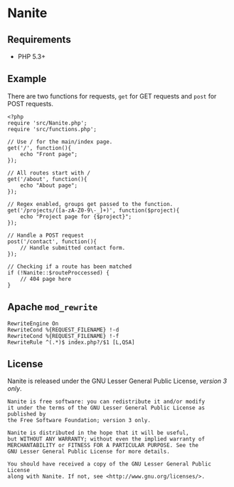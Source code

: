 Nanite
======

Requirements
------------

- PHP 5.3+

Example
-------

There are two functions for requests, `get` for GET requests and `post` for POST requests.

    <?php
    require 'src/Nanite.php';
    require 'src/functions.php';

    // Use / for the main/index page.
    get('/', function(){
        echo "Front page";
    });

    // All routes start with /
    get('/about', function(){
        echo "About page";
    });

    // Regex enabled, groups get passed to the function.
    get('/projects/([a-zA-Z0-9\-_]+)', function($project){
        echo "Project page for {$project}";
    });

    // Handle a POST request
    post('/contact', function(){
        // Handle submitted contact form.
    });

    // Checking if a route has been matched
    if (!Nanite::$routeProccessed) {
        // 404 page here
    }

Apache `mod_rewrite`
--------------------

    RewriteEngine On
    RewriteCond %{REQUEST_FILENAME} !-d
    RewriteCond %{REQUEST_FILENAME} !-f
    RewriteRule ^(.*)$ index.php?/$1 [L,QSA]

License
-------

Nanite is released under the GNU Lesser General Public License, _version 3 only_.

    Nanite is free software: you can redistribute it and/or modify
    it under the terms of the GNU Lesser General Public License as published by
    the Free Software Foundation; version 3 only.

    Nanite is distributed in the hope that it will be useful,
    but WITHOUT ANY WARRANTY; without even the implied warranty of
    MERCHANTABILITY or FITNESS FOR A PARTICULAR PURPOSE. See the
    GNU Lesser General Public License for more details.

    You should have received a copy of the GNU Lesser General Public License
    along with Nanite. If not, see <http://www.gnu.org/licenses/>.
